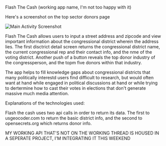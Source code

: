 Flash The Cash (working app name, I'm not too happy with it)


Here's a screenshot on the top sector donors page

![Main Activity Screenshot](/../master/screenshots/Main_Screen.png?raw=true "Main Activity Screenshot")


Flash The Cash allows users to input a street address and zipcode and view important information about the congressional district wherein the address lies. The first disctrict detail screen returns the congressional district name, the current congressional rep and their contact info, and the nme of the voting district. Another push of a button reveals the top donor industry of the congressperson, and the topm five donors within that industry.

The app helps to fill knowledge gaps about congressional districts that many politically interestd users find difficult to research, but would often want at hand while engaged in political discussions at hand or while trying to dertermine how to cast their votes in elections that don't generate massive much media attention. 


Explanations of the technologies used:

Flash the cash uses two api calls in order to return its data. The first to usgeocoder.com to return the basic district info, and the second to opensecrets.org which returns donor info. 

MY WORKING API THAT'S NOT ON THE WORKING THREAD IS HOUSED IN A SEPERATE PROJECT, 
	I'M INTEGRATING IT THIS WEEKEND